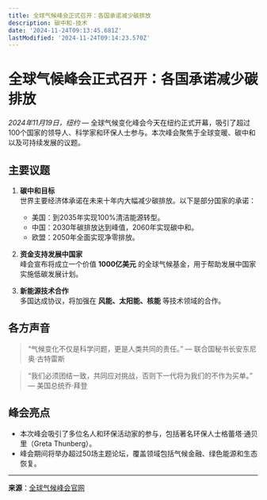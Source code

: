 ```yaml
---
title: 全球气候峰会正式召开：各国承诺减少碳排放
description: 碳中和-技术
date: '2024-11-24T09:13:45.681Z'
lastModified: '2024-11-24T09:14:23.570Z'
---
```

# 全球气候峰会正式召开：各国承诺减少碳排放

*2024年11月19日，纽约* — 全球气候变化峰会今天在纽约正式开幕，吸引了超过100个国家的领导人、科学家和环保人士参与。本次峰会聚焦于全球变暖、碳中和以及可持续发展的议题。

## 主要议题

1. **碳中和目标**  
   世界主要经济体承诺在未来十年内大幅减少碳排放。以下是部分国家的承诺：
   - 美国：到2035年实现100%清洁能源转型。
   - 中国：2030年碳排放达到峰值，2060年实现碳中和。
   - 欧盟：2050年全面实现净零排放。

2. **资金支持发展中国家**  
   峰会宣布将成立一个价值 **1000亿美元** 的全球气候基金，用于帮助发展中国家实施低碳发展计划。

3. **新能源技术合作**  
   多国达成协议，将加强在 **风能、太阳能、核能** 等技术领域的合作。

## 各方声音

> “气候变化不仅是科学问题，更是人类共同的责任。” — 联合国秘书长安东尼奥·古特雷斯

> “我们必须团结一致，共同应对挑战，否则下一代将为我们的不作为买单。” — 美国总统乔·拜登

## 峰会亮点

- 本次峰会吸引了多位名人和环保活动家的参与，包括著名环保人士格蕾塔·通贝里（Greta Thunberg）。
- 峰会期间将举办超过50场主题论坛，覆盖领域包括气候金融、绿色能源和生态恢复。

---

**来源**：[全球气候峰会官网](https://example.com/climate-summit)
